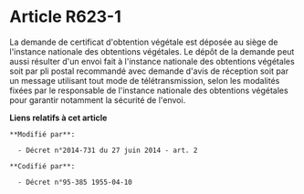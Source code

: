 # Article R623-1

La demande de certificat d'obtention végétale est déposée au siège de l'instance nationale des obtentions végétales. Le dépôt
de la demande peut aussi résulter d'un envoi fait à l'instance nationale des obtentions végétales soit par pli postal
recommandé avec demande d'avis de réception soit par un message utilisant tout mode de télétransmission, selon les modalités
fixées par le responsable de l'instance nationale des obtentions végétales pour garantir notamment la sécurité de l'envoi.

**Liens relatifs à cet article**

	**Modifié par**:

	  - Décret n°2014-731 du 27 juin 2014 - art. 2

	**Codifié par**:

	  - Décret n°95-385 1955-04-10
